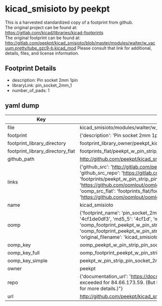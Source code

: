 # kicad_smisioto by peekpt  
This is a harvested standardized copy of a footprint from github.  
The original project can be found at:  
https://gitlab.com/kicad/libraries/kicad-footprints  
The original footprint can be found at:
http://gitlab.com/peekpt/kicad_smisioto/blob/master/modules/walter/w_vacuum.pretty/tube_gzc9-b.kicad_mod
Please consult that link for additional, details, files, and license information.  
## Footprint Details
* description: Pin socket 2mm 1pin  
* libraryLink: pin_socket_2mm_1  
* number_of_pads: 1  
## yaml dump  
| Key | Value |  
| --- | --- |  
| file | kicad_smisioto/modules/walter/w_pin_strip.pretty/pin_socket_2mm_1.kicad_mod |  
| footprint | {'description': 'Pin socket 2mm 1pin', 'libraryLink': 'pin_socket_2mm_1', 'number_of_pads': 1} |  
| footprint_library_directory | footprint_library_owner/peekpt_kicad_smisioto |  
| footprint_library_directory_flat | footprints_flat/peekpt_w_pin_strip_pin_socket_2mm_1/working |  
| github_path | http://github.com/peekpt/kicad_smisioto/blob/master/modules/walter/w_pin_strip.pretty/pin_socket_2mm_1.kicad_mod |  
| links | {'github_src': 'http://gitlab.com/peekpt/kicad_smisioto/blob/master/modules/walter/w_vacuum.pretty/tube_gzc9-b.kicad_mod', 'github_src_repo': 'https://gitlab.com/kicad/libraries/kicad-footprints', 'oomp_bot': 'footprints/peekpt_w_pin_strip_pin_socket_2mm_1/working', 'oomp_bot_github': 'https://github.com/oomlout/oomlout_oomp_footprint_bot/tree/main/footprints/peekpt_w_pin_strip_pin_socket_2mm_1/working', 'oomp_src_flat': 'footprints_flat/footprints_flat/peekpt_w_pin_strip_pin_socket_2mm_1/working', 'oomp_src_flat_github': 'https://github.com/oomlout/oomlout_oomp_footprint_src/tree/main/footprints_flat/peekpt_w_pin_strip_pin_socket_2mm_1/working'} |  
| name | kicad_smisioto |  
| oomp | {'footprint_name': 'pin_socket_2mm_1', 'library_name': 'w_pin_strip', 'md5': '4cf1de0df327bdf9bd1f513ae2f736cd', 'md5_10': '4cf1de0df3', 'md5_5': '4cf1d', 'md5_6': '4cf1de', 'oomp_key': 'oomp_peekpt_w_pin_strip_pin_socket_2mm_1', 'oomp_key_extra': 'oomp_footprint_peekpt_w_pin_strip_pin_socket_2mm_1', 'oomp_key_full': 'oomp_footprint_peekpt_w_pin_strip_pin_socket_2mm_1_4cf1de', 'oomp_key_simple': 'peekpt_w_pin_strip_pin_socket_2mm_1', 'original_filename': 'kicad_smisioto/modules/walter/w_pin_strip.pretty/pin_socket_2mm_1.kicad_mod', 'owner_name': 'peekpt'} |  
| oomp_key | oomp_peekpt_w_pin_strip_pin_socket_2mm_1 |  
| oomp_key_full | oomp_footprint_peekpt_w_pin_strip_pin_socket_2mm_1 |  
| oomp_key_simple | peekpt_w_pin_strip_pin_socket_2mm_1 |  
| owner | peekpt |  
| repo | {'documentation_url': 'https://docs.github.com/rest/overview/resources-in-the-rest-api#rate-limiting', 'message': "API rate limit exceeded for 84.66.173.59. (But here's the good news: Authenticated requests get a higher rate limit. Check out the documentation for more details.)"} |  
| url | http://github.com/peekpt/kicad_smisioto |  

